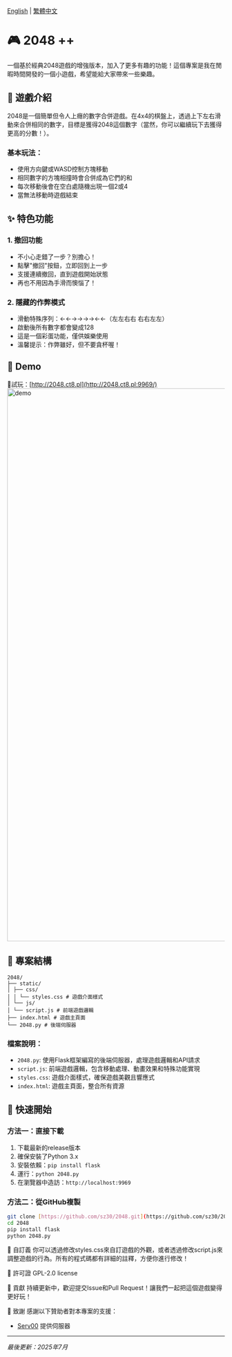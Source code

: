 [English](README.md) | [繁體中文](README.zh-TW.md)
# 🎮 2048 ++

一個基於經典2048遊戲的增強版本，加入了更多有趣的功能！這個專案是我在閒暇時間開發的一個小遊戲，希望能給大家帶來一些樂趣。

## 🎯 遊戲介紹

2048是一個簡單但令人上癮的數字合併遊戲。在4x4的棋盤上，透過上下左右滑動來合併相同的數字，目標是獲得2048這個數字（當然，你可以繼續玩下去獲得更高的分數！）。

### 基本玩法：
- 使用方向鍵或WASD控制方塊移動
- 相同數字的方塊相撞時會合併成為它們的和
- 每次移動後會在空白處隨機出現一個2或4
- 當無法移動時遊戲結束

## ✨ 特色功能

### 1. 撤回功能
- 不小心走錯了一步？別擔心！
- 點擊"撤回"按鈕，立即回到上一步
- 支援連續撤回，直到遊戲開始狀態
- 再也不用因為手滑而懊惱了！

### 2. 隱藏的作弊模式
- 滑動特殊序列：←←→→→→←←（左左右右 右右左左）
- 啟動後所有數字都會變成128
- 這是一個彩蛋功能，僅供娛樂使用
- 溫馨提示：作弊雖好，但不要貪杯喔！

## 🎯 Demo

🎯試玩：[http://2048.ct8.pl](http://2048.ct8.pl:9969/)
<img width="1279" alt="demo" src="https://github.com/user-attachments/assets/28fb9014-e52e-49b7-a413-a79b5f8749f0" />

## 📁 專案結構

```
2048/
├── static/
│ ├── css/
│ │ └── styles.css # 遊戲介面樣式
│ └── js/
│ └── script.js # 前端遊戲邏輯
├── index.html # 遊戲主頁面
└── 2048.py # 後端伺服器
```

### 檔案說明：
- `2048.py`: 使用Flask框架編寫的後端伺服器，處理遊戲邏輯和API請求
- `script.js`: 前端遊戲邏輯，包含移動處理、動畫效果和特殊功能實現
- `styles.css`: 遊戲介面樣式，確保遊戲美觀且響應式
- `index.html`: 遊戲主頁面，整合所有資源

## 🚀 快速開始

### 方法一：直接下載
1. 下載最新的release版本
2. 確保安裝了Python 3.x
3. 安裝依賴：`pip install flask`
4. 運行：`python 2048.py`
5. 在瀏覽器中造訪：`http://localhost:9969`

### 方法二：從GitHub複製
```bash
git clone [https://github.com/sz30/2048.git](https://github.com/sz30/2048.git)
cd 2048
pip install flask
python 2048.py
```

🎨 自訂義
你可以透過修改styles.css來自訂遊戲的外觀，或者透過修改script.js來調整遊戲的行為。所有的程式碼都有詳細的註釋，方便你進行修改！

📝 許可證
GPL-2.0 license

🤝 貢獻
持續更新中，歡迎提交Issue和Pull Request！讓我們一起把這個遊戲變得更好玩！

🙏 致謝
感謝以下贊助者對本專案的支援：

- [Serv00](https://serv00.com/)  提供伺服器
  
---
*最後更新：2025年7月*
